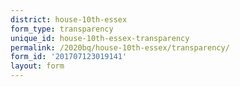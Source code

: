 ```yaml
---
district: house-10th-essex
form_type: transparency
unique_id: house-10th-essex-transparency
permalink: /2020bq/house-10th-essex/transparency/
form_id: '201707123019141'
layout: form
---
```

